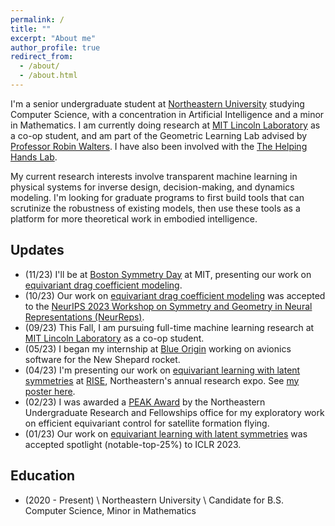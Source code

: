 ```yaml
---
permalink: /
title: ""
excerpt: "About me"
author_profile: true
redirect_from:
  - /about/
  - /about.html
---
```


I'm a senior undergraduate student at [Northeastern University](https://www.northeastern.edu) studying Computer Science, with a concentration in Artificial Intelligence and a minor in Mathematics. I am currently doing research at [MIT Lincoln Laboratory](https://www.ll.mit.edu/) as a co-op student, and am part of the Geometric Learning Lab advised by [Professor Robin Walters](http://www.robinwalters.com/). I have also been involved with the [The Helping Hands Lab](https://www2.ccs.neu.edu/research/helpinghands/).

My current research interests involve transparent machine learning in physical systems for inverse design, decision-making, and dynamics modeling. I'm looking for graduate programs to first build tools that can scrutinize the robustness of existing models, then use these tools as a platform for more theoretical work in embodied intelligence. 

## Updates

- (11/23) I'll be at [Boston Symmetry Day](https://bostonsymmetry.github.io/) at MIT, presenting our work on [equivariant drag coefficient modeling](https://nsortur.github.io/publication/neurips2023).
- (10/23) Our work on [equivariant drag coefficient modeling](https://nsortur.github.io/publication/neurips2023) was accepted to the [NeurIPS 2023 Workshop on Symmetry and Geometry in Neural Representations (NeurReps)](https://www.neurreps.org/about).
- (09/23) This Fall, I am pursuing full-time machine learning research at [MIT Lincoln Laboratory](https://www.ll.mit.edu/) as a co-op student.
- (05/23) I began my internship at [Blue Origin](https://www.blueorigin.com/) working on avionics software for the New Shepard rocket.
- (04/23) I'm presenting our work on [equivariant learning with latent symmetries](https://nsortur.github.io/publication/iclr2023) at [RISE](https://undergraduate.northeastern.edu/research/rise-2023/overview/), Northeastern's annual research expo. See [my poster here](https://drive.google.com/file/d/1zKoX4EBMvLhzg2CjEZuvNoKS3bTbCODz/view?usp=sharing).
- (02/23) I was awarded a [PEAK Award](https://undergraduate.northeastern.edu/research/awards/peak-awards-overview/) by the Northeastern Undergraduate Research and Fellowships office for my exploratory work on efficient equivariant control for satellite formation flying.
- (01/23) Our work on [equivariant learning with latent symmetries](https://nsortur.github.io/publication/iclr2023) was accepted spotlight (notable-top-25%) to ICLR 2023.

## Education

- (2020 - Present) \\
  Northeastern University \\
  Candidate for B.S. Computer Science, Minor in Mathematics
